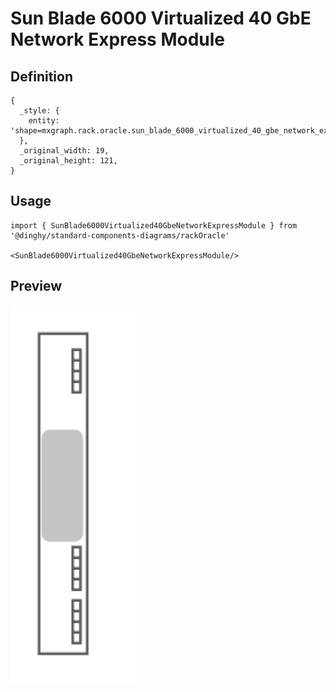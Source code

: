 # Sun Blade 6000 Virtualized 40 GbE Network Express Module

## Definition

```
{
  _style: { 
    entity: 'shape=mxgraph.rack.oracle.sun_blade_6000_virtualized_40_gbe_network_express_module;html=1;labelPosition=right;align=left;spacingLeft=15;dashed=0;shadow=0;fillColor=#ffffff;',
  },
  _original_width: 19,
  _original_height: 121,
}
```

## Usage

```
import { SunBlade6000Virtualized40GbeNetworkExpressModule } from '@dinghy/standard-components-diagrams/rackOracle'

<SunBlade6000Virtualized40GbeNetworkExpressModule/>
```

## Preview

<img src="./sun-blade-6000-virtualized-40-gbe-network-express-module.png" width="200"/>
